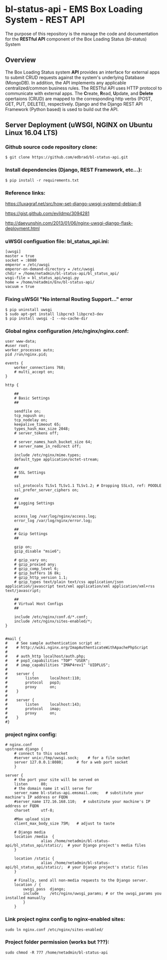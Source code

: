 # bl-status-api - EMS Box Loading System - REST API
The purpose of this repository is the manage the code and documentation for the **RESTful API** component of the Box Loading Status (bl-status) System

## Overview
The Box Loading Status system **API** provides an interface for external apps to submit CRUD requests against the system's underlying Database (MongoDB). In addition, the API implements any applicable centralized/common business rules.  The RESTful API uses HTTP protocol to communicate with external apps.  The **C**reate, **R**ead, **U**pdate, and **Delete** opertaions (CRUD) are mapped to the corresponding http verbs (POST, GET, PUT, DELETE), respectively.  Django and the Django REST API Framework (Python based) is used to build out the API.

## Server Deployment (uWSGI, NGINX on Ubuntu Linux 16.04 LTS)

### Github source code repository clone:
```
$ git clone https://github.com/edbrad/bl-status-api.git
```
### Install dependencies (Django, REST Framework, etc...):
```
$ pip install -r requirements.txt
```
### Reference links:

https://luxagraf.net/src/how-set-django-uwsgi-systemd-debian-8

https://gist.github.com/evildmp/3094281

http://daeyunshin.com/2013/01/06/nginx-uwsgi-django-flask-deployment.html

### uWSGI configuation file: bl_status_api.ini:
```
[uwsgi]
master = true
socket = :8080
emperor = /etc/uwsgi
emperor-on-demand-directory = /etc/uwsgi
chdir = /home/netadmin/bl-status-api/bl_status_api/
wsgi-file = bl_status_api/wsgi.py
home = /home/netadmin/Env/bl-status-api/
vacuum = true

```

### Fixing uWSGI "No internal Routing Support..." error
```
$ pip uninstall uwsgi
$ sudo apt-get install libpcre3 libpcre3-dev
$ pip install uwsgi -I --no-cache-dir
```

### Global nginx configuration /etc/nginx/nginx.conf:
```
user www-data;
#user root;
worker_processes auto;
pid /run/nginx.pid;

events {
    worker_connections 768;
    # multi_accept on;
}

http {

    ##
    # Basic Settings
    ##

    sendfile on;
    tcp_nopush on;
    tcp_nodelay on;
    keepalive_timeout 65;
    types_hash_max_size 2048;
    # server_tokens off;

    # server_names_hash_bucket_size 64;
    # server_name_in_redirect off;

    include /etc/nginx/mime.types;
    default_type application/octet-stream;

    ##
    # SSL Settings
    ##

    ssl_protocols TLSv1 TLSv1.1 TLSv1.2; # Dropping SSLv3, ref: POODLE
    ssl_prefer_server_ciphers on;

    ##
    # Logging Settings
    ##

    access_log /var/log/nginx/access.log;
    error_log /var/log/nginx/error.log;

    ##
    # Gzip Settings
    ##

    gzip on;
    gzip_disable "msie6";

    # gzip_vary on;
    # gzip_proxied any;
    # gzip_comp_level 6;
    # gzip_buffers 16 8k;
    # gzip_http_version 1.1;
    # gzip_types text/plain text/css application/json application/javascript text/xml application/xml application/xml+rss text/javascript;

    ##
    # Virtual Host Configs
    ##

    include /etc/nginx/conf.d/*.conf;
    include /etc/nginx/sites-enabled/*;
}


#mail {
#    # See sample authentication script at:
#    # http://wiki.nginx.org/ImapAuthenticateWithApachePhpScript
# 
#    # auth_http localhost/auth.php;
#    # pop3_capabilities "TOP" "USER";
#    # imap_capabilities "IMAP4rev1" "UIDPLUS";
# 
#    server {
#        listen     localhost:110;
#        protocol   pop3;
#        proxy      on;
#    }
# 
#    server {
#        listen     localhost:143;
#        protocol   imap;
#        proxy      on;
#    }
#}

```

### project nginx config:
```
# nginx.conf
upstream django {
    # connect to this socket
    #server unix:/tmp/uwsgi.sock;    # for a file socket
    server 127.0.0.1:8080;      # for a web port socket
    }

server {
    # the port your site will be served on
    listen      80;
    # the domain name it will serve for
    server_name bl-status-api.emsmail.com;   # substitute your machine's IP address or FQDN
    #server_name 172.16.168.110;   # substitute your machine's IP address or FQDN    
    charset     utf-8;

    #Max upload size
    client_max_body_size 75M;   # adjust to taste

    # Django media
    location /media  {
                alias /home/netadmin/bl-status-api/bl_status_api/static/;  # your Django project's media files
    }

    location /static {
                alias /home/netadmin/bl-status-api/bl_status_api/static/;  # your Django project's static files
    }

    # Finally, send all non-media requests to the Django server.
    location / {
        uwsgi_pass  django;
        include     /etc/nginx/uwsgi_params; # or the uwsgi_params you installed manually
        }
    }
```

### Link project nginx config to nginx-enabled sites:
```
sudo ln nginx.conf /etc/nginx/sites-enabled/
```

### Project folder permission (works but ???):
```
sudo chmod -R 777 /home/netadmin/bl-status-api
```
